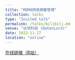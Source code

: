 ```yaml
---
title: "RDMA网络拥塞管理"
collection: talks
type: "Invited talk"
permalink: /talks/bilibili.md
venue: "达坦科技 (DatenLord)"
date: 2022-11-27
location: "online"
---
```


[在线链接（B站）](https://www.bilibili.com/video/BV1Ve4y1g7gx/?spm_id_from=333.337.search-card.all.click&vd_source=2347e44b0445cd192d80954428b53f67)
